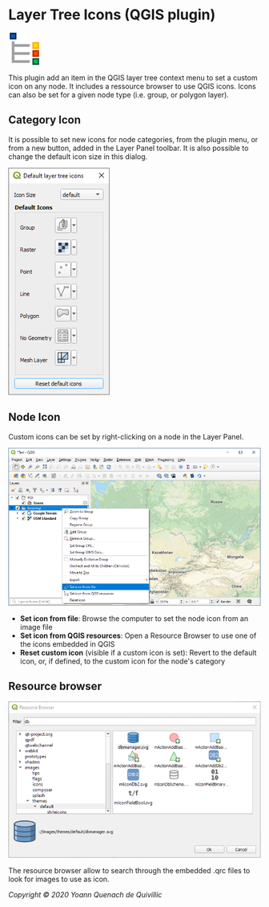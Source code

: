 Layer Tree Icons (QGIS plugin)
===
![Icon](./icon.png)

This plugin add an item in the QGIS layer tree context menu to set a custom icon on any node.
It includes a ressource browser to use QGIS icons. Icons can also be set for a given node type (i.e. group, or polygon layer).

Category Icon
--
It is possible to set new icons for node categories, from the plugin menu, or from a new button, added in the Layer Panel toolbar. It is also possible to change the default icon size in this dialog.

![Settings](./docs/default_icons.png)

Node Icon
--
Custom icons can be set by right-clicking on a node in the Layer Panel.

![Settings](./docs/menu.png)

 - **Set icon from file**: Browse the computer to set the node icon from an image file
 - **Set icon from QGIS resources**: Open a Resource Browser to use one of the icons embedded in QGIS
 - **Reset custom icon** (visible if a custom icon is set): Revert to the default icon, or, if defined, to the custom icon for the node's category

Resource browser
--
![Settings](./docs/resource_browser.png)

The resource browser allow to search through the embedded .qrc files to look for images to use as icon.


*Copyright © 2020 Yoann Quenach de Quivillic*

